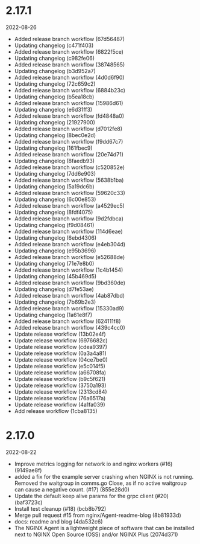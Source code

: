 
2.17.1
=============
2022-08-26

* Added release branch workflow (67d56487)
* Updating changelog (c471f403)
* Added release branch workflow (6822f5ce)
* Updating changelog (c982fe06)
* Added release branch workflow (38748565)
* Updating changelog (b3d952a7)
* Added release branch workflow (4d0d6f90)
* Updating changelog (72c659c2)
* Added release branch workflow (6884b23c)
* Updating changelog (b5ea18cb)
* Added release branch workflow (15986d61)
* Updating changelog (e6d31ff3)
* Added release branch workflow (fd4848a0)
* Updating changelog (21927900)
* Added release branch workflow (d7012fe8)
* Updating changelog (8bec0e2d)
* Added release branch workflow (f9dd67c7)
* Updating changelog (161fbec9)
* Added release branch workflow (20e74d71)
* Updating changelog (8faedb93)
* Added release branch workflow (c520852e)
* Updating changelog (7dd6e903)
* Added release branch workflow (5638b1ba)
* Updating changelog (5a19dc6b)
* Added release branch workflow (59620c33)
* Updating changelog (6c00e853)
* Added release branch workflow (a4529ec5)
* Updating changelog (8fdf4075)
* Added release branch workflow (9d2fdbca)
* Updating changelog (f9d08461)
* Added release branch workflow (114d6eae)
* Updating changelog (6ebd4306)
* Added release branch workflow (e4eb304d)
* Updating changelog (e95b3696)
* Added release branch workflow (e52688de)
* Updating changelog (71e7e8b0)
* Added release branch workflow (1c4b1454)
* Updating changelog (45b469d5)
* Added release branch workflow (9bd360de)
* Updating changelog (d7fe53ae)
* Added release branch workflow (4ab87dbd)
* Updating changelog (7b69b2e3)
* Added release branch workflow (15330ad9)
* Updating changelog (1a61e8f7)
* Added release branch workflow (624111f8)
* Added release branch workflow (439c4cc0)
* Update release workflow (13b02e4f)
* Update release workflow (6976682c)
* Update release workflow (cdea9397)
* Update release workflow (0a3a4a81)
* Update release workflow (04ce7be0)
* Update release workflow (e5c014f5)
* Update release workflow (a66708fa)
* Update release workflow (b9c5f621)
* Update release workflow (3750a193)
* Update release workflow (2313cd84)
* Update release workflow (76a6517a)
* Update release workflow (4a1fa039)
* Add release workflow (1cba8135)

2.17.0
=============
2022-08-22

* Improve metrics logging for network io and nginx workers (#16) (9149ae8f)
* added a fix for the example server crashing when NGINX is not running. Removed the waitgroup in comms.go Close, as if no active waitgroup can cause a negative count. (#17) (855e28d0)
* Update the default keep alive params for the grpc client (#20) (baf3723c)
* Install test cleanup (#18) (bcb8b792)
* Merge pull request #15 from nginx/Agent-readme-blog (8b81933d)
* docs: readme and blog (4da532c6)
* The NGINX Agent is a lightweight piece of software that can be installed next to NGINX Open Source (OSS) and/or NGINX Plus (2074d371)


